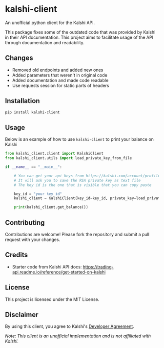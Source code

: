 # kalshi-client
An unofficial python client for the Kalshi API. 

This package fixes some of the outdated code that was provided by Kalshi in their API documentation. This project aims to facilitate usage of the API through documentation and readability. 

## Changes
- Removed old endpoints and added new ones
- Added parameters that weren't in original code
- Added documentation and made code readable
- Use requests session for static parts of headers

## Installation

```bash
pip install kalshi-client
```

## Usage

Below is an example of how to use `kalshi-client` to print your balance on Kalshi

```python
from kalshi_client.client import KalshiClient
from kalshi_client.utils import load_private_key_from_file

if __name__ == "__main__":

    # You can get your api keys from https://kalshi.com/account/profile
    # It will ask you to save the RSA private key as text file
    # The key id is the one that is visible that you can copy paste

    key_id = "your key id"
    kalshi_client = KalshiClient(key_id=key_id, private_key=load_private_key_from_file("private_key.txt"))

    print(kalshi_client.get_balance())
```

## Contributing

Contributions are welcome! Please fork the repository and submit a pull request with your changes.

## Credits
- Starter code from Kalshi API docs: https://trading-api.readme.io/reference/get-started-on-kalshi

## License

This project is licensed under the MIT License.

## Disclaimer

By using this client, you agree to Kalshi's [Developer Agreement](https://kalshi.com/developer-agreement).

*Note: This client is an unofficial implementation and is not affiliated with Kalshi.* 
